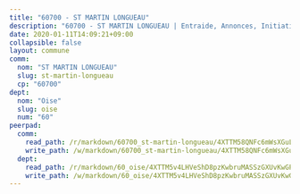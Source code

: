 ```yaml
---
title: "60700 - ST MARTIN LONGUEAU"
description: "60700 - ST MARTIN LONGUEAU | Entraide, Annonces, Initiatives"
date: 2020-01-11T14:09:21+09:00
collapsible: false
layout: commune
comm:
  nom: "ST MARTIN LONGUEAU"
  slug: st-martin-longueau
  cp: "60700"
dept:
  nom: "Oise"
  slug: oise
  num: "60"
peerpad:
  comm:
    read_path: /r/markdown/60700_st-martin-longueau/4XTTM58QNFc6mWsXGuLy2Uyko9nogJtnTCW198DJNdwhzL7sS
    write_path: /w/markdown/60700_st-martin-longueau/4XTTM58QNFc6mWsXGuLy2Uyko9nogJtnTCW198DJNdwhzL7sS-K3TgTgATjXiVmsoRpcMq7k3xSUYyvqMxNyZgHUx6amQ5ThnLr97gxFMHySDGUDZgnUb46ihfHEncDWd1noRiv1ny9eawZTq5d2woxj7nNi8wUQQE9RBqBPttsku2hJe6zaZH5ttt
  dept:
    read_path: /r/markdown/60_oise/4XTTM5v4LHVeShD8pzKwbruMASSzGXUvKwGPyPNR6Aq6aruGY
    write_path: /w/markdown/60_oise/4XTTM5v4LHVeShD8pzKwbruMASSzGXUvKwGPyPNR6Aq6aruGY-K3TgTfEPmBuMGxs3WizC7aafmuSUvuvwsE7nM986pS4fEczEhokrfL1mXNtU722XatpEcDhfhLf5xd24JkCKBD4DcQHeF5CYjEkAVzDN3PuQerZfYGZ5zy2XFcJNh2Z1pYjLoQTn
---
```


